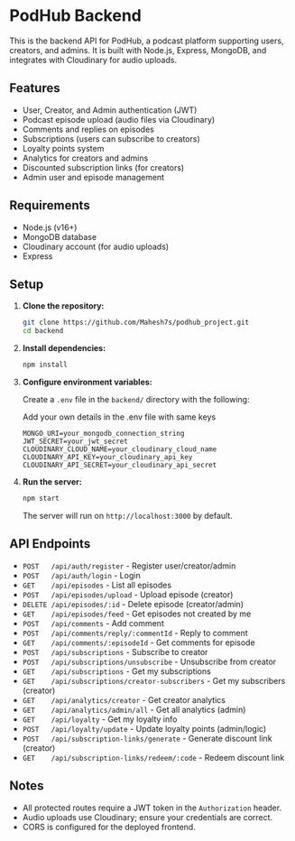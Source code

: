 # PodHub Backend

This is the backend API for PodHub, a podcast platform supporting users, creators, and admins. It is built with Node.js, Express, MongoDB, and integrates with Cloudinary for audio uploads.

## Features

- User, Creator, and Admin authentication (JWT)
- Podcast episode upload (audio files via Cloudinary)
- Comments and replies on episodes
- Subscriptions (users can subscribe to creators)
- Loyalty points system
- Analytics for creators and admins
- Discounted subscription links (for creators)
- Admin user and episode management

## Requirements

- Node.js (v16+)
- MongoDB database
- Cloudinary account (for audio uploads)
- Express

## Setup

1. **Clone the repository:**
   ```sh
   git clone https://github.com/Mahesh7s/podhub_project.git
   cd backend
   ```

2. **Install dependencies:**
   ```sh
   npm install
   ```

3. **Configure environment variables:**

   Create a `.env` file in the `backend/` directory with the following:

   Add your own details in the .env file with same keys

   ```
   MONGO_URI=your_mongodb_connection_string
   JWT_SECRET=your_jwt_secret
   CLOUDINARY_CLOUD_NAME=your_cloudinary_cloud_name
   CLOUDINARY_API_KEY=your_cloudinary_api_key
   CLOUDINARY_API_SECRET=your_cloudinary_api_secret
   ```

4. **Run the server:**
   ```sh
   npm start
   ```
   The server will run on `http://localhost:3000` by default.

## API Endpoints

- `POST   /api/auth/register` - Register user/creator/admin
- `POST   /api/auth/login` - Login
- `GET    /api/episodes` - List all episodes
- `POST   /api/episodes/upload` - Upload episode (creator)
- `DELETE /api/episodes/:id` - Delete episode (creator/admin)
- `GET    /api/episodes/feed` - Get episodes not created by me
- `POST   /api/comments` - Add comment
- `POST   /api/comments/reply/:commentId` - Reply to comment
- `GET    /api/comments/:episodeId` - Get comments for episode
- `POST   /api/subscriptions` - Subscribe to creator
- `POST   /api/subscriptions/unsubscribe` - Unsubscribe from creator
- `GET    /api/subscriptions` - Get my subscriptions
- `GET    /api/subscriptions/creator-subscribers` - Get my subscribers (creator)
- `GET    /api/analytics/creator` - Get creator analytics
- `GET    /api/analytics/admin/all` - Get all analytics (admin)
- `GET    /api/loyalty` - Get my loyalty info
- `POST   /api/loyalty/update` - Update loyalty points (admin/logic)
- `POST   /api/subscription-links/generate` - Generate discount link (creator)
- `GET    /api/subscription-links/redeem/:code` - Redeem discount link

## Notes

- All protected routes require a JWT token in the `Authorization` header.
- Audio uploads use Cloudinary; ensure your credentials are correct.
- CORS is configured for the deployed frontend.

